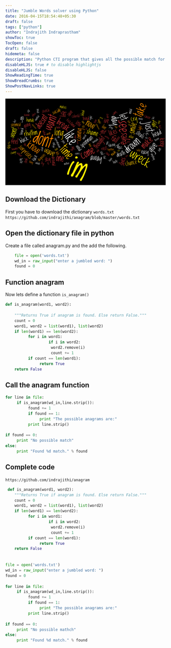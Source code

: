 ```yaml
---
title: "Jumble Words solver using Python"
date: 2016-04-15T18:54:48+05:30
draft: false 
tags: ["python"]
author: "Indrajith Indraprastham"
showToc: true
TocOpen: false
draft: false
hidemeta: false
description: "Python CTI program that gives all the possible match for the given word."
disableHLJS: true # to disable highlightjs
disableHLJS: false
ShowReadingTime: true
ShowBreadCrumbs: true
ShowPostNavLinks: true
---
```

![jumbled_words]( /images/jumbled_words.png "Jumbled Words")

## Download the Dictionary

First you have to download the dictionary `words.txt`
`https://github.com/indrajithi/anagram/blob/master/words.txt`

## Open the dictionary file in python

Create a file called anagram.py and the add the following.

```python
    file = open('words.txt')
    wd_in = raw_input("enter a jumbled word: ")
    found = 0
```
## Function anagram
Now lets define a function `is_anagram()`

```python
def is_anagram(word1, word2):
 
    """Returns True if anagram is found. Else return False."""
    count = 0
    word1, word2 = list(word1), list(word2)
    if len(word1) == len(word2):     
          for i in word1:
                   if i in word2:
                    word2.remove(i)
                    count += 1               
          if count == len(word1):
               return True
    return False
``` 


## Call the anagram function
```python
for line in file:
     if is_anagram(wd_in,line.strip()):
          found += 1
          if found == 1:
               print "The possible anagrams are:"
          print line.strip()
          
if found == 0: 
     print "No possible match"
else: 
     print "Found %d match." % found
```

## Complete code 

`https://github.com/indrajithi/anagram`

```python
 def is_anagram(word1, word2):
    """Returns True if anagram is found. Else return False."""
    count = 0
    word1, word2 = list(word1), list(word2)
    if len(word1) == len(word2):     
          for i in word1:
                   if i in word2:
                    word2.remove(i)
                    count += 1               
          if count == len(word1):
               return True
    return False


file = open('words.txt')
wd_in = raw_input("enter a jumbled word: ")
found = 0

for line in file:
     if is_anagram(wd_in,line.strip()):
          found += 1
          if found == 1:
               print "The possible anagrams are:"
          print line.strip()
          
if found == 0: 
     print "No possible mathch"
else: 
     print "Found %d match." % found
```

